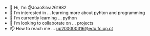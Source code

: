 - 👋 Hi, I’m @JoaoSilva261982
- 👀 I’m interested in ... learning more about pyhton and programming
- 🌱 I’m currently learning ... python
- 💞️ I’m looking to collaborate on ... projects
- 📫 How to reach me ... up200000316@edu.fc.up.pt

<!---
JoaoSilva261982/JoaoSilva261982 is a ✨ special ✨ repository because its `README.md` (this file) appears on your GitHub profile.
You can click the Preview link to take a look at your changes.
--->
